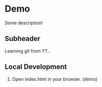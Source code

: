# Demo

Some description!

## Subheader

Learning git from YT..

## Local Development

1. Open index.html in your browser. (demo)
